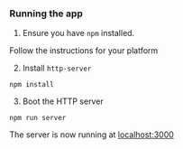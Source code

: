 ### Running the app

1. Ensure you have `npm` installed.

Follow the instructions for your platform 

2. Install `http-server`

````
npm install
````

3. Boot the HTTP server

````
npm run server
````

The server is now running at [localhost:3000](localhost:3000)
